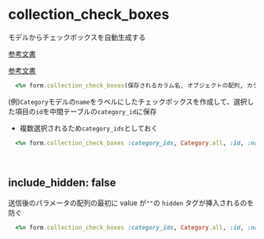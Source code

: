 # collection_check_boxes
  
モデルからチェックボックスを自動生成する
  
[参考文書](https://pikawaka.com/rails/form_with#form.collection_check_boxes)
  
[参考文書](https://pote-chil.com/rails_collection_check_boxes/)

```rb
  <%= form.collection_check_boxes(保存されるカラム名, オブジェクトの配列, カラムに保存される項目, チェックボックスに表示されるカラム名 ) %>
```
  
(例)`Category`モデルの`name`をラベルにしたチェックボックスを作成して、選択した項目の`id`を中間テーブルの`category_id`に保存
- 複数選択されるため`category_ids`としておく
```rb
  <%= form.collection_check_boxes :category_ids, Category.all, :id, :name do |form| %>
```

<br>

## include_hidden: false
送信後のパラメータの配列の最初に value が`""`の `hidden` タグが挿入されるのを防ぐ
```rb
  <%= form.collection_check_boxes :category_ids, Category.all, :id, :name, include_hidden: false do |form| %>
```
